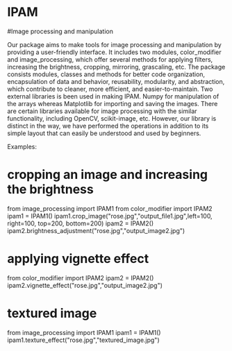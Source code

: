 # IPAM
#Image processing and manipulation

Our package aims to make tools for image processing and manipulation by providing a user-friendly interface. It includes two modules, color_modifier and image_processing, which offer several methods for applying filters, increasing the brightness, cropping, mirroring, grascaling, etc.
The package consists modules, classes and methods for better code organization, encapsulation of data and behavior, reusability, modularity, and abstraction, which contribute to cleaner, more efficient, and easier-to-maintain. 
Two external libraries is been used in making IPAM. Numpy for manipulation of the arrays whereas Matplotlib for importing and saving the images.
There are certain libraries available for image processing with the similar functionality, including OpenCV, scikit-image, etc. However, our library is distinct in the way, we have performed the operations in addition to its simple layout that can easily be understood and used by beginners.

Examples:

# cropping an image and increasing the brightness
from image_processing import IPAM1
from color_modifier import IPAM2
ipam1 = IPAM1()
ipam1.crop_image("rose.jpg","output_file1.jpg",left=100, right=100, top=200, bottom=200)
ipam2 = IPAM2()
ipam2.brightness_adjustment("rose.jpg","output_image2.jpg")

# applying vignette effect
from color_modifier import IPAM2
ipam2 = IPAM2()
ipam2.vignette_effect("rose.jpg","output_image2.jpg")

# textured image
from image_processing import IPAM1
ipam1 = IPAM1()
ipam1.texture_effect("rose.jpg","textured_image.jpg")
